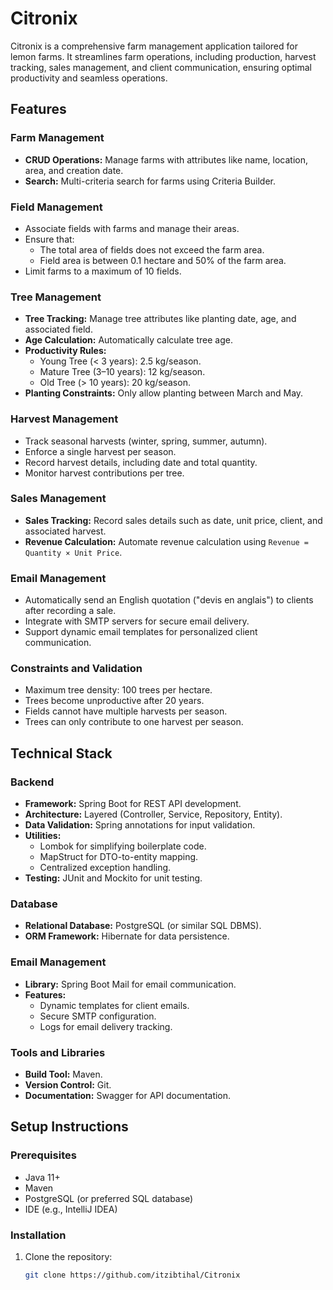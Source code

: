 # Citronix

Citronix is a comprehensive farm management application tailored for lemon farms. It streamlines farm operations, including production, harvest tracking, sales management, and client communication, ensuring optimal productivity and seamless operations.

## Features

### Farm Management
- **CRUD Operations:** Manage farms with attributes like name, location, area, and creation date.
- **Search:** Multi-criteria search for farms using Criteria Builder.

### Field Management
- Associate fields with farms and manage their areas.
- Ensure that:
  - The total area of fields does not exceed the farm area.
  - Field area is between 0.1 hectare and 50% of the farm area.
- Limit farms to a maximum of 10 fields.

### Tree Management
- **Tree Tracking:** Manage tree attributes like planting date, age, and associated field.
- **Age Calculation:** Automatically calculate tree age.
- **Productivity Rules:**
  - Young Tree (< 3 years): 2.5 kg/season.
  - Mature Tree (3–10 years): 12 kg/season.
  - Old Tree (> 10 years): 20 kg/season.
- **Planting Constraints:** Only allow planting between March and May.

### Harvest Management
- Track seasonal harvests (winter, spring, summer, autumn).
- Enforce a single harvest per season.
- Record harvest details, including date and total quantity.
- Monitor harvest contributions per tree.

### Sales Management
- **Sales Tracking:** Record sales details such as date, unit price, client, and associated harvest.
- **Revenue Calculation:** Automate revenue calculation using `Revenue = Quantity × Unit Price`.

### Email Management
- Automatically send an English quotation ("devis en anglais") to clients after recording a sale.
- Integrate with SMTP servers for secure email delivery.
- Support dynamic email templates for personalized client communication.

### Constraints and Validation
- Maximum tree density: 100 trees per hectare.
- Trees become unproductive after 20 years.
- Fields cannot have multiple harvests per season.
- Trees can only contribute to one harvest per season.

## Technical Stack

### Backend
- **Framework:** Spring Boot for REST API development.
- **Architecture:** Layered (Controller, Service, Repository, Entity).
- **Data Validation:** Spring annotations for input validation.
- **Utilities:**
  - Lombok for simplifying boilerplate code.
  - MapStruct for DTO-to-entity mapping.
  - Centralized exception handling.
- **Testing:** JUnit and Mockito for unit testing.

### Database
- **Relational Database:** PostgreSQL (or similar SQL DBMS).
- **ORM Framework:** Hibernate for data persistence.

### Email Management
- **Library:** Spring Boot Mail for email communication.
- **Features:**
  - Dynamic templates for client emails.
  - Secure SMTP configuration.
  - Logs for email delivery tracking.

### Tools and Libraries
- **Build Tool:** Maven.
- **Version Control:** Git.
- **Documentation:** Swagger for API documentation.

## Setup Instructions

### Prerequisites
- Java 11+
- Maven
- PostgreSQL (or preferred SQL database)
- IDE (e.g., IntelliJ IDEA)

### Installation
1. Clone the repository:
   ```bash
   git clone https://github.com/itzibtihal/Citronix
